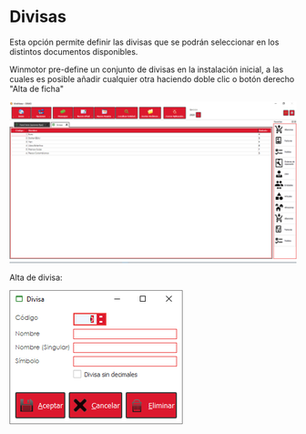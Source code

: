 # Divisas

Esta opción permite definir las divisas que se podrán seleccionar en los distintos documentos disponibles.

Winmotor pre-define un conjunto de divisas en la instalación inicial, a las cuales es posible añadir cualquier otra haciendo doble clic o botón derecho "Alta de ficha"

![](../../../.gitbook/assets/image%20%28385%29.png)

Alta de divisa:

![](../../../.gitbook/assets/image%20%28358%29.png)


